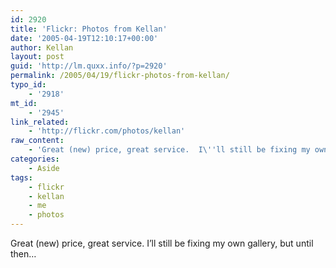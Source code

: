 ```yaml
---
id: 2920
title: 'Flickr: Photos from Kellan'
date: '2005-04-19T12:10:17+00:00'
author: Kellan
layout: post
guid: 'http://lm.quxx.info/?p=2920'
permalink: /2005/04/19/flickr-photos-from-kellan/
typo_id:
    - '2918'
mt_id:
    - '2945'
link_related:
    - 'http://flickr.com/photos/kellan'
raw_content:
    - 'Great (new) price, great service.  I\''ll still be fixing my own gallery, but until then...'
categories:
    - Aside
tags:
    - flickr
    - kellan
    - me
    - photos
---
```


Great (new) price, great service. I’ll still be fixing my own gallery, but until then…